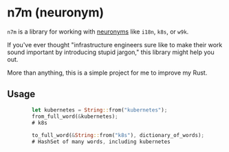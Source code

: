 # n7m (neuronym)

`n7m` is a library for working with [neuronyms](http://www.i18nguy.com/origini18n.html) like `i18n`, `k8s`, or `w9k`.

If you've ever thought "infrastructure engineers sure like to make their work sound important by introducing stupid jargon," this library might help you out.

More than anything, this is a simple project for me to improve my Rust.

## Usage

```rust
        let kubernetes = String::from("kubernetes");
        from_full_word(&kubernetes);
        # k8s
        
        to_full_word(&String::from("k8s"), dictionary_of_words);
        # HashSet of many words, including kubernetes
```
